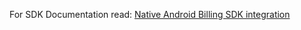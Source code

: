 For SDK Documentation read:
   [Native Android Billing SDK integration](https://docs.catappult.io/docs/native-android-sdk)
